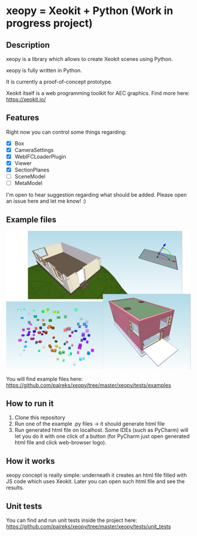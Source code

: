 # xeopy = Xeokit + Python (Work in progress project)

## Description

xeopy is a library which allows to create Xeokit scenes using Python.

xeopy is fully written in Python.

It is currently a proof-of-concept prototype.

Xeokit itself is a web programming toolkit for AEC graphics. Find more here: https://xeokit.io/

## Features

Right now you can control some things regarding:
- [x] Box
- [x] CameraSettings
- [x] WebIFCLoaderPlugin
- [x] Viewer
- [x] SectionPlanes
- [ ] SceneModel
- [ ] MetaModel

I'm open to hear suggestion regarding what should be added. Please open an issue here and let me know! :)

## Example files

![Examples](examples_image.png)

You will find example files here: https://github.com/paireks/xeopy/tree/master/xeopy/tests/examples

## How to run it

1. Clone this repository
2. Run one of the example .py files -> it should generate html file
3. Run generated html file on localhost. Some IDEs (such as PyCharm) will let you do it with one click of a button (for PyCharm just open generated html file and click web-browser logo).

## How it works

xeopy concept is really simple: underneath it creates an html file filled with JS code which uses Xeokit. Later you can open such html file and see the results.

## Unit tests

You can find and run unit tests inside the project here: https://github.com/paireks/xeopy/tree/master/xeopy/tests/unit_tests
